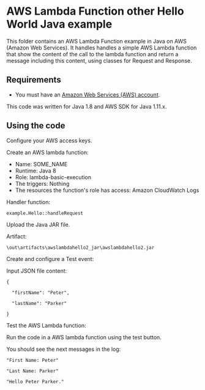 # AWS Lambda Function other Hello World Java example

This folder contains an AWS Lambda Function example in Java on AWS (Amazon Web Services).
It handles handles a simple AWS Lambda function that show the content of the call to the lambda function and return a message including this content,
using classes for Request and Response.




## Requirements

* You must have an [Amazon Web Services (AWS) account](http://aws.amazon.com/).

This code was written for Java 1.8 and AWS SDK for Java 1.11.x.




## Using the code

Configure your AWS access keys.

Create an AWS lambda function:
* Name: SOME_NAME
* Runtime: Java 8
* Role: lambda-basic-execution
* The triggers: Nothing
* The resources the function's role has access: Amazon CloudWatch Logs

Handler function:

```
example.Hello::handleRequest
```

Upload the Java JAR file.

Artifact: 

```
\out\artifacts\awslambdahello2_jar\awslambdahello2.jar
```

Create and configure a Test event:

Input JSON file content:

```
{

  "firstName": "Peter",

  "lastName": "Parker"

}
```

Test the AWS Lambda function:

Run the code in a AWS lambda function using the test button.

You should see the next messages in the log:

```
"First Name: Peter"

"Last Name: Parker"

"Hello Peter Parker."
```
